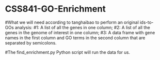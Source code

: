# CSS841-GO-Enrichment

#What we will need according to tanghaibao to perform an original ids-to-GOs analysis:
#1: A list of all the genes in one column;
#2: A list of all the genes in the genome of interest in one column;
#3: A data frame with gene names in the first column and GO terms in the second column that are separated by semicolons.

#The find_enrichment.py Python script will run the data for us.
